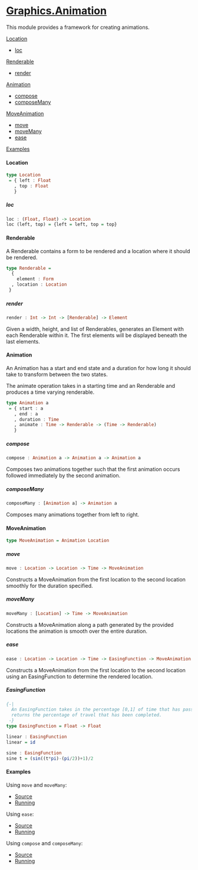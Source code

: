 # [Graphics.Animation](https://github.com/jcollard/elm-util/blob/master/src/Graphics/Animation.elm)

This module provides a framework for creating animations.

[Location](#location)

  * [loc](#loc)

[Renderable](#renderable)
  
  * [render](#render)

[Animation](#animation)

  * [compose](#compose)
  * [composeMany](#composemany)

[MoveAnimation](#moveanimation)

  * [move](#move)
  * [moveMany](#movemany)
  * [ease](#ease)

[Examples](#examples)

#### Location
```haskell
type Location 
 = { left : Float
   , top : Float
   }
```

##### loc
```haskell
loc : (Float, Float) -> Location
loc (left, top) = {left = left, top = top}   
```

#### Renderable

A Renderable contains a form to be rendered and a location where
it should be rendered.
```haskell
type Renderable =
  {
    element : Form
  , location : Location
 } 
```

##### render
```haskell
render : Int -> Int -> [Renderable] -> Element
```

  Given a width, height, and list of Renderables, generates an Element with
  each Renderable within it. The first elements will be displayed beneath the
  last elements.


#### Animation

  An Animation has a start and end state and a duration for
  how long it should take to transform between the two states.

  The animate operation takes in a starting time and an Renderable
  and produces a time varying renderable.

```haskell
type Animation a
 = { start : a
   , end : a
   , duration : Time
   , animate : Time -> Renderable -> (Time -> Renderable) 
   }
```

##### compose
```haskell
compose : Animation a -> Animation a -> Animation a
```

Composes two animations together such that the first animation
occurs followed immediately by the second animation.

##### composeMany
```haskell
composeMany : [Animation a] -> Animation a
```

Composes many animations together from left to right.

#### MoveAnimation
```haskell
type MoveAnimation = Animation Location
```

##### move
```haskell
move : Location -> Location -> Time -> MoveAnimation
```
  Constructs a MoveAnimation from the first location to the
  second location smoothly for the duration specified.

##### moveMany
```haskell
moveMany : [Location] -> Time -> MoveAnimation
```
  Constructs a MoveAnimation along a path generated by the provided locations
  the animation is smooth over the entire duration.

##### ease
```haskell
ease : Location -> Location -> Time -> EasingFunction -> MoveAnimation
```

  Constructs a MoveAnimation from the first location to the
  second location using an EasingFunction to determine the rendered location.

##### EasingFunction
```haskell
{-|     
  An EasingFunction takes in the percentage [0,1] of time that has passed and
  returns the percentage of travel that has been completed.
 -}
type EasingFunction = Float -> Float
```
```haskell
linear : EasingFunction
linear = id

sine : EasingFunction
sine t = (sin((t*pi)-(pi/2))+1)/2
```



#### Examples

Using `move` and `moveMany`:
 * [Source](https://github.com/jcollard/elm-util/blob/master/examples/Graphics/Animation/MoveAnimationExample.elm)
 * [Running](http://people.cs.umass.edu/~jcollard/examples/Graphics/Animation/MoveAnimationExample.html)

Using `ease`:
 * [Source](https://github.com/jcollard/elm-util/blob/master/examples/Graphics/Animation/EaseAnimationExample.elm)
 * [Running](http://people.cs.umass.edu/~jcollard/examples/Graphics/Animation/EaseAnimationExample.html)

Using `compose` and `composeMany`:
 * [Source](https://github.com/jcollard/elm-util/blob/master/examples/Graphics/Animation/ComposedAnimationExample.elm)
 * [Running](http://people.cs.umass.edu/~jcollard/examples/Graphics/Animation/ComposedAnimationExample.html)
